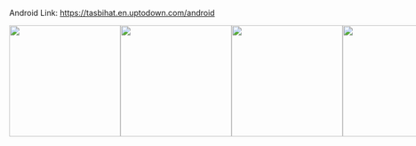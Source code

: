 Android Link: https://tasbihat.en.uptodown.com/android
<div style='display: flex; justifyContent: center'>
<img src="https://res.cloudinary.com/ahmacloud/image/upload/v1652894321/80A2FF71-7D07-44A1-8DA7-D01041E069C8_fpyoqy.png"  width="200px"/>
<img src="https://res.cloudinary.com/ahmacloud/image/upload/v1652894321/E9A4AFDB-9C70-4DB1-B1E9-1C9C8AB40A90_zuuu8u.png" width="200px"/>
<img src="https://res.cloudinary.com/ahmacloud/image/upload/v1652894321/BD87A80A-F249-43B0-83DE-9F93A68FD0B5_jdbbij.png" width="200px"/>
<img src="https://res.cloudinary.com/ahmacloud/image/upload/v1652894320/5003DFBE-D725-4CED-B939-A23AC05F41A4_itc1ih.png" width="200px"/>
<img src="https://res.cloudinary.com/ahmacloud/image/upload/v1652894320/71FB34D7-38DC-4280-B937-4072DA144674_cgx2pv.png" width="200px"/>
</div>
